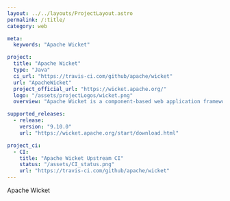 ```yaml
---
layout: ../../layouts/ProjectLayout.astro
permalink: /:title/
category: web

meta:
  keywords: "Apache Wicket"

project:
  title: "Apache Wicket"
  type: "Java"
  ci_url: "https://travis-ci.com/github/apache/wicket"
  url: "ApacheWicket"
  project_official_url: "https://wicket.apache.org/"
  logo: "/assets/projectLogos/wicket.png"
  overview: "Apache Wicket is a component-based web application framework for the Java programming language conceptually similar to JavaServer Faces and Tapestry. It was originally written by Jonathan Locke in April 2004. Version 1.0 was released in June 2005. It graduated into an Apache top-level project in June 2007."

supported_releases:
  - release:
    version: "9.10.0"
    url: "https://wicket.apache.org/start/download.html"

project_ci:
  - CI:
    title: "Apache Wicket Upstream CI"
    status: "/assets/CI_status.png"
    url: "https://travis-ci.com/github/apache/wicket"
---
```


<p>Apache Wicket</p>
